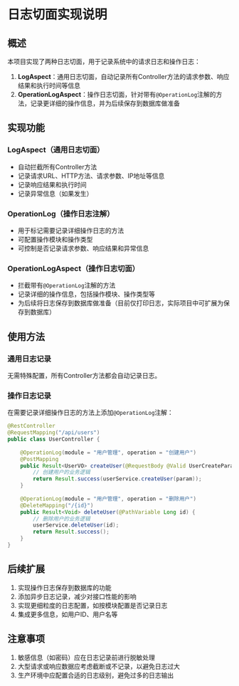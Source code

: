 # 日志切面实现说明

## 概述

本项目实现了两种日志切面，用于记录系统中的请求日志和操作日志：

1. **LogAspect**：通用日志切面，自动记录所有Controller方法的请求参数、响应结果和执行时间等信息
2. **OperationLogAspect**：操作日志切面，针对带有`@OperationLog`注解的方法，记录更详细的操作信息，并为后续保存到数据库做准备

## 实现功能

### LogAspect（通用日志切面）

- 自动拦截所有Controller方法
- 记录请求URL、HTTP方法、请求参数、IP地址等信息
- 记录响应结果和执行时间
- 记录异常信息（如果发生）

### OperationLog（操作日志注解）

- 用于标记需要记录详细操作日志的方法
- 可配置操作模块和操作类型
- 可控制是否记录请求参数、响应结果和异常信息

### OperationLogAspect（操作日志切面）

- 拦截带有`@OperationLog`注解的方法
- 记录详细的操作信息，包括操作模块、操作类型等
- 为后续将日志保存到数据库做准备（目前仅打印日志，实际项目中可扩展为保存到数据库）

## 使用方法

### 通用日志记录

无需特殊配置，所有Controller方法都会自动记录日志。

### 操作日志记录

在需要记录详细操作日志的方法上添加`@OperationLog`注解：

```java
@RestController
@RequestMapping("/api/users")
public class UserController {
    
    @OperationLog(module = "用户管理", operation = "创建用户")
    @PostMapping
    public Result<UserVO> createUser(@RequestBody @Valid UserCreateParam param) {
        // 创建用户的业务逻辑
        return Result.success(userService.createUser(param));
    }
    
    @OperationLog(module = "用户管理", operation = "删除用户")
    @DeleteMapping("/{id}")
    public Result<Void> deleteUser(@PathVariable Long id) {
        // 删除用户的业务逻辑
        userService.deleteUser(id);
        return Result.success();
    }
}
```

## 后续扩展

1. 实现操作日志保存到数据库的功能
2. 添加异步日志记录，减少对接口性能的影响
3. 实现更细粒度的日志配置，如按模块配置是否记录日志
4. 集成更多信息，如用户ID、用户名等

## 注意事项

1. 敏感信息（如密码）应在日志记录前进行脱敏处理
2. 大型请求或响应数据应考虑截断或不记录，以避免日志过大
3. 生产环境中应配置合适的日志级别，避免过多的日志输出